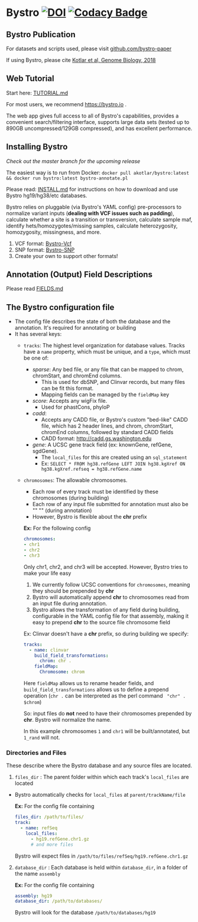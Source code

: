 # Bystro [![DOI](https://zenodo.org/badge/98203430.svg)](https://zenodo.org/badge/latestdoi/98203430) [![Codacy Badge](https://api.codacy.com/project/badge/Grade/0859a24d422a4d80a2ad6721e294aa35)](https://app.codacy.com/app/akotlar/bystro?utm_source=github.com&utm_medium=referral&utm_content=akotlar/bystro&utm_campaign=badger)

## Bystro Publication
For datasets and scripts used, please visit [github.com/bystro-paper](https://github.com/akotlar/bystro-paper)

If using Bystro, please cite [Kotlar et al, Genome Biology, 2018](https://doi.org/10.1186/s13059-018-1387-3)

## Web Tutorial
Start here: [TUTORIAL.md](TUTORIAL.md) 

For most users, we recommend https://bystro.io .

The web app gives full access to all of Bystro's capabilities, provides a convenient search/filtering interface, supports large data sets (tested up to 890GB uncompressed/129GB compressed), and has excellent performance.

## Installing Bystro
*Check out the master branch for the upcoming release*

The easiest way is to run from Docker: `docker pull akotlar/bystro:latest && docker run bystro:latest bystro-annotate.pl`

Please read: [INSTALL.md](INSTALL.md) for instructions on how to download and use Bystro hg19/hg38/etc databases.

Bystro relies on pluggable (via Bystro's YAML config) pre-processors to normalize variant inputs (**dealing with VCF issues such as padding**), calculate whether a site is a transition or transversion, calculate sample maf, identify hets/homozygotes/missing samples, calculate heterozygosity, homozygosity, missingness, and more.
1. VCF format: [Bystro-Vcf](https://github.com/akotlar/bystro-vcf)
2. SNP format: [Bystro-SNP](https://github.com/akotlar/bystro-snp)
3. Create your own to support other formats!

## Annotation (Output) Field Descriptions
Please read [FIELDS.md](FIELDS.md)

## The Bystro configuration file

- The config file describes the state of both the database and the annotation. It's required for annotating or building
- It has several keys:
  - ```tracks```: The highest level organization for database values. Tracks have a ```name``` property, which must be unique, and a ```type```, which must be one of:
      + *sparse*: Any bed file, or any file that can be mapped to chrom, chromStart, and chromEnd columns.
        + This is used for dbSNP, and Clinvar records, but many files can be fit this format.
        + Mapping fields can be managed by the ```fieldMap``` key
      + *score*: Accepts any wigFix file. 
        + Used for phastCons, phyloP
      + *cadd*:
        + Accepts any CADD file, or Bystro's custom "bed-like" CADD file, which has 2 header lines, and chrom, chromStart, chromEnd columns, followed by standard CADD fields
        * CADD format: http://cadd.gs.washington.edu
      + *gene*: A UCSC gene track field (ex: knownGene, refGene, sgdGene).
        + The ```local_files``` for this are created using an ```sql_statement```
        + Ex: ```SELECT * FROM hg38.refGene LEFT JOIN hg38.kgXref ON hg38.kgXref.refseq = hg38.refGene.name```
  - ```chromosomes```: The allowable chromosomes.
    - Each row of every track must be identified by these chromosomes (during building)
    - Each row of any input file submitted for annotation must also be "" "" (during annotation)
    - However, Bystro is flexible about the **chr** prefix
 
    **Ex:** For the following config
    ```yaml
    chromosomes:
    - chr1
    - chr2
    - chr3
    ```
    
    Only chr1, chr2, and chr3 will be accepted. However, Bystro tries to make your life easy
      1. We currently follow UCSC conventions for ```chromosomes```, meaning they should be prepended by **chr**
      2. Bystro will automatically append **chr** to chromosomes read from an input file during annotation. 
      3. Bystro allows the transformation of any field during building, configurable in the YAML config file for that assembly, making it easy to prepend **chr** to the source file chromosome field
      
      Ex: Clinvar doesn't have a **chr** prefix, so during building we specify:
      ```yaml
      tracks:
        - name: clinvar
          build_field_transformations:
            chrom: chr .
          fieldMap:
            Chromosome: chrom
      ```
      
      Here ```fieldMap``` allows us to rename header fields, and ```build_field_transformations``` allows us to define a prepend operation (```chr .``` can be interpreted as the perl command ``` "chr" . $chrom```)
      
      
    So: input files do **not** need to have their chromosomes prepended by **chr**. Bystro will normalize the name.
    
    In this example chromosomes ```1``` and ```chr1``` will be built/annotated, but ```1_rand``` will not.

### Directories and Files
These describe where the Bystro database and any source files are located.

1. `files_dir` : The parent folder within which each track's ```local_files``` are located
  * Bystro automatically checks for ```local_files``` at ```parent/trackName/file```
    
    **Ex:** For the config file containing
    ```yaml
    files_dir: /path/to/files/
    track:
      - name: refSeq
        local_files:
          - hg19.refGene.chr1.gz
          # and more files
     ```
       Bystro will expect files in ```/path/to/files/refSeq/hg19.refGene.chr1.gz```

2. `database_dir` : Each database is held within ```database_dir```, in a folder of the name ```assembly```
  
    **Ex:** For the config file containing
    ```yaml
    assembly: hg19
    database_dir: /path/to/databases/
    ```
 
     Bystro will look for the database ```/path/to/databases/hg19```
